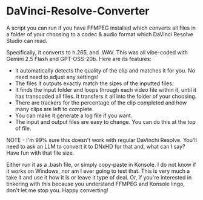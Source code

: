 # DaVinci-Resolve-Converter
A script you can run if you have FFMPEG installed which converts all files in a folder of your choosing to a codec & audio format which DaVinci Resolve Studio can read.

Specifically, it converts to h.265, and .WAV. This was all vibe-coded with Gemini 2.5 Flash and GPT-OSS-20b. Here are its features:

- It automatically detects the quality of the clip and matches it for you. No need need to adjust any settings!
- The files it outputs exactly match the sizes of the inputted files.
- It finds the input folder and loops through each video file within it, until it has transcoded all files. It transfers it all into the folder of your choosing.
- There are trackers for the percentage of the clip completed and how many clips are left to complete.
- You can make it generate a log file if you want.
- The input and output files are easy to change. You can do this at the top of file.

NOTE - I'm 99% sure this doesn't work with regular DaVinchi Resolve. You'll need to ask an LLM to convert it to DNxHD for that and, what can I say? Have fun with that file size.

Either run it as a .bash file, or simply copy-paste in Konsole. I do not know if it works on Windows, nor am I ever going to test that. This is very much a take it and use it how it is or leave it type of deal. Or, if you're interested in tinkering with this because you understand FFMPEG and Konsole lingo, don't let me stop you. Happy converting!
